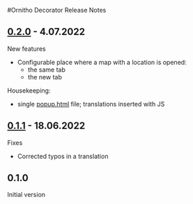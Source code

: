 #Ornitho Decorator Release Notes

## [0.2.0](https://github.com/pawellabaj/ornitho-decorator/releases/tag/0.2.0) - 4.07.2022

New features
* Configurable place where a map with a location is opened:
  * the same tab
  * the new tab

Housekeeping:
* single [popup.html](../popup/popup.html) file; translations inserted with JS

## [0.1.1](https://github.com/pawellabaj/ornitho-decorator/releases/tag/0.1.1) - 18.06.2022

Fixes
* Corrected typos in a translation

## 0.1.0

Initial version